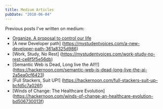 ```yaml
---
title: Medium Articles
pubDate: "2018-06-04"
---
```


Previous posts I've written on medium:

- [Organize. A proposal to control our life](https://medium.com/@cabeda/organize-a-proposal-to-control-our-life-68b1c6a29aab)
- [A new Developer path] (https://mystudentvoices.com/a-new-developer-path-361a8325d986)
- [Work, Study, No Rest] (https://mystudentvoices.com/work-study-no-rest-ce8f5f5e56db)
- [Semantic Web is Dead, Long live the AI!!!] (https://hackernoon.com/semantic-web-is-dead-long-live-the-ai-2a5ea0cf6423)
- [Full Stackers, Suit UP!] (https://hackernoon.com/full-stackers-suit-up-bcfd5c7a026f)
- [Winds of Change: The Healthcare Evolution] (https://hackernoon.com/winds-of-change-an-healthcare-evolution-bd506730013f)
